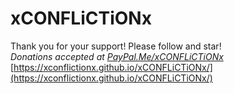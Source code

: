 # xCONFLiCTiONx

Thank you for your support! Please follow and star!  
*Donations accepted at [PayPal.Me/xCONFLiCTiONx](https://PayPal.Me/xCONFLiCTiONx)*  
[https://xconflictionx.github.io/xCONFLiCTiONx/](https://xconflictionx.github.io/xCONFLiCTiONx/)
